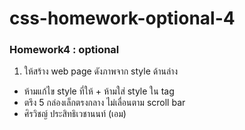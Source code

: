 # css-homework-optional-4
### Homework4 : optional
1. ให้สร้าง web page ดังภาพจาก style ด้านล่าง
- ห้ามแก้ไข style ที่ให้ + ห้ามใส่ style ใน tag 
- ตรึง 5 กล่องเล็กตรงกลาง ไม่เลื่อนตาม scroll bar
- ศิรวิชญ์ ประสิทธิเวชานนท์ (เอม)
